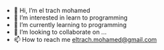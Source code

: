 - 👋 Hi, I’m el trach mohamed
- 👀 I’m interested in learn to programming
- 🌱 I’m currently learning to programming
- 💞️ I’m looking to collaborate on ...
- 📫 How to reach me eltrach.mohamed@gmail.com

<!---
etm1988/etm1988 is a ✨ special ✨ repository because its `README.md` (this file) appears on your GitHub profile.
You can click the Preview link to take a look at your changes.
--->

